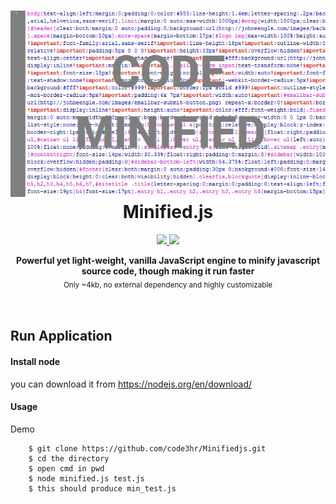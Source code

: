 
<h1 align="center"><img src="./images/code-minified.jpg" /><br> Minified.js</h1>

<p align="center">
  <a href="https://github.com/kamranahmedse/driver.js/blob/master/license">
    <img src="https://img.shields.io/badge/License-MIT-yellow.svg" />
  </a>
  <a href="http://twitter.com/Code3Hr">
    <img src="https://img.shields.io/badge/author-MrCJ-blue.svg" />
  </a>
</p>

<p align="center">
  <b>Powerful yet light-weight, vanilla JavaScript engine to minify javascript source code, though making it run faster</b></br>
  <sub>Only ~4kb, no external dependency and highly customizable <sub>
</p>

<br />

## Run Application

#### Install node
you can download it from https://nodejs.org/en/download/
#### Usage
Demo
```shell
	$ git clone https://github.com/code3hr/Minifiedjs.git
	$ cd the directory
	$ open cmd in pwd 
	$ node minified.js test.js
	$ this should produce min_test.js
```


